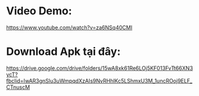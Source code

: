 # Video Demo:
https://www.youtube.com/watch?v=za6NSq40CMI
# Download Apk tại đây:
https://drive.google.com/drive/folders/15wA8xk61Re6LOj5KF013FvTt66XN3ycT?fbclid=IwAR3gnSlu3uWmpqdXzAIs9NvRHhlKc5LShmxU3M_1uncROoj9ELF_CTnuscM
